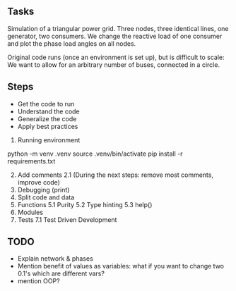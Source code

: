 ## Tasks
Simulation of a triangular power grid. Three nodes, three identical lines, one generator, two consumers. We change the reactive load of one consumer and plot the phase load angles on all nodes.

Original code runs (once an environment is set up), but is difficult to scale: We want to allow for an arbitrary number of buses, connected in a circle.

## Steps
- Get the code to run
- Understand the code
- Generalize the code
- Apply best practices

1. Running environment

python -m venv .venv
source .venv/bin/activate
pip install -r requirements.txt

2. Add comments
2.1 (During the next steps: remove most comments, improve code)
3. Debugging (print)
4. Split code and data
5. Functions
5.1 Purity
5.2 Type hinting
5.3 help()
6. Modules
7. Tests
7.1 Test Driven Development

## TODO
- Explain network & phases
- Mention benefit of values as variables: what if you want to change two 0.1's which are different vars?
- mention OOP?
